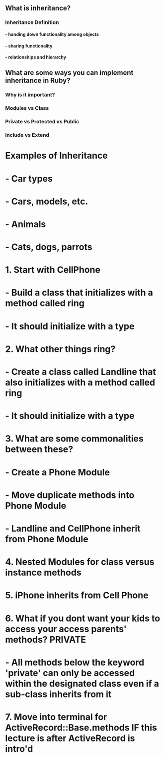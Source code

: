 ## What is inheritance?
### Inheritance Definition
#### - handing down functionality among objects
#### - sharing functionality
#### - relationships and hierarchy

## What are some ways you can implement inheritance in Ruby?
### Why is it important?
### Modules vs Class
### Private vs Protected vs Public
### Include vs Extend

# Examples of Inheritance
# - Car types
#   - Cars, models, etc.
# - Animals
#   - Cats, dogs, parrots

# 1. Start with CellPhone
#   - Build a class that initializes with a method called ring
#   - It should initialize with a type
# 2. What other things ring? 
#   - Create a class called Landline that also initializes with a method called ring
#   - It should initialize with a type
# 3. What are some commonalities between these? 
#   - Create a Phone Module
#   - Move duplicate methods into Phone Module
#   - Landline and CellPhone inherit from Phone Module
# 4. Nested Modules for class versus instance methods
# 5. iPhone inherits from Cell Phone
# 6. What if you dont want your kids to access your access parents' methods? PRIVATE
#   - All methods below the keyword 'private' can only be accessed within the designated class even if a sub-class inherits from it
# 7. Move into terminal for ActiveRecord::Base.methods IF this lecture is after ActiveRecord is intro'd
